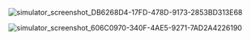 
![simulator_screenshot_DB6268D4-17FD-478D-9173-2853BD313E68](https://user-images.githubusercontent.com/37657822/161910168-b2e855dd-6499-44c1-aabc-10b4b869f7c9.png)



![simulator_screenshot_606C0970-340F-4AE5-9271-7AD2A4226190](https://user-images.githubusercontent.com/37657822/161910198-a0292016-1b45-4c15-90ed-813c6530214a.png)
